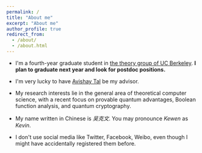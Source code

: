 ```yaml
---
permalink: /
title: "About me"
excerpt: "About me"
author_profile: true
redirect_from: 
  - /about/
  - /about.html
---
```


* I'm a fourth-year graduate student in [the theory group of UC Berkeley](http://theory.cs.berkeley.edu/). **I plan to graduate next year and look for postdoc positions.**
* I'm very lucky to have [Avishay Tal](http://www.avishaytal.org/) be my advisor.
* My research interests lie in the general area of theoretical computer science, with a recent focus on provable quantum advantages, Boolean function analysis, and quantum cryptography. 

* My name written in Chinese is *吴克文*. You may pronounce *Kewen* as *Kevin*.

* I don't use social media like Twitter, Facebook, Weibo, even though I might have accidentally registered them before.
